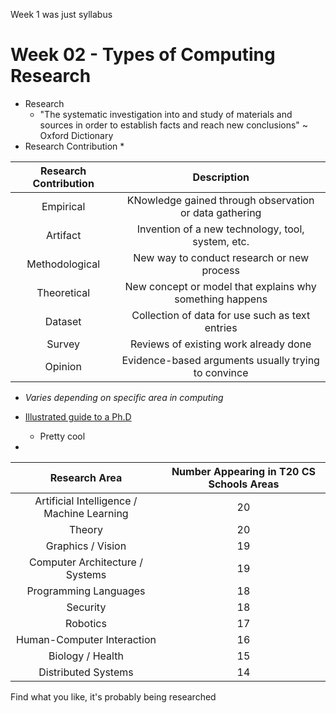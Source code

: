 Week 1 was just syllabus
# Week 02 - Types of Computing Research
* Research
	* "The systematic investigation into and study of materials and sources in order to establish facts and reach new conclusions" ~ Oxford Dictionary
* Research Contribution
	* 

| Research Contribution |                       Description                        |
| :-------------------: | :------------------------------------------------------: |
|       Empirical       |  KNowledge gained through observation or data gathering  |
|       Artifact        |    Invention of a new technology, tool, system, etc.     |
|    Methodological     |        New way to conduct research or new process        |
|      Theoretical      | New concept or model that explains why something happens |
|        Dataset        |     Collection of data for use such as text entries      |
|        Survey         |          Reviews of existing work already done           |
|        Opinion        |   Evidence-based arguments usually trying to convince    |
* *Varies depending on specific area in computing* 

* [Illustrated guide to a Ph.D](https://matt.might.net/articles/phd-school-in-pictures/)
	* Pretty cool
* 

|               Research Area                | Number Appearing in T20 CS Schools Areas |
| :----------------------------------------: | :--------------------------------------: |
| Artificial Intelligence / Machine Learning |                    20                    |
|                   Theory                   |                    20                    |
|             Graphics / Vision              |                    19                    |
|      Computer Architecture / Systems       |                    19                    |
|           Programming Languages            |                    18                    |
|                  Security                  |                    18                    |
|                  Robotics                  |                    17                    |
|         Human-Computer Interaction         |                    16                    |
|              Biology / Health              |                    15                    |
|            Distributed Systems             |                    14                    |
Find what you like, it's probably being researched 